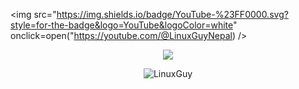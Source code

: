 
<img src="https://img.shields.io/badge/YouTube-%23FF0000.svg?style=for-the-badge&logo=YouTube&logoColor=white" onclick=open("https://youtube.com/@LinuxGuyNepal) />


<!-- ![Top Langs](https://github-readme-stats.vercel.app/api/top-langs/?username=LinuxNerdBTW) -->

<p align="center"> <img src="https://github-readme-stats.vercel.app/api/top-langs/?username=LinuxNerdBTW" />

<p align="center"> <img src="https://github-readme-stats.vercel.app/api?username=LinuxNerdBTW&show_icons=true&theme=default" alt="LinuxGuy" />
